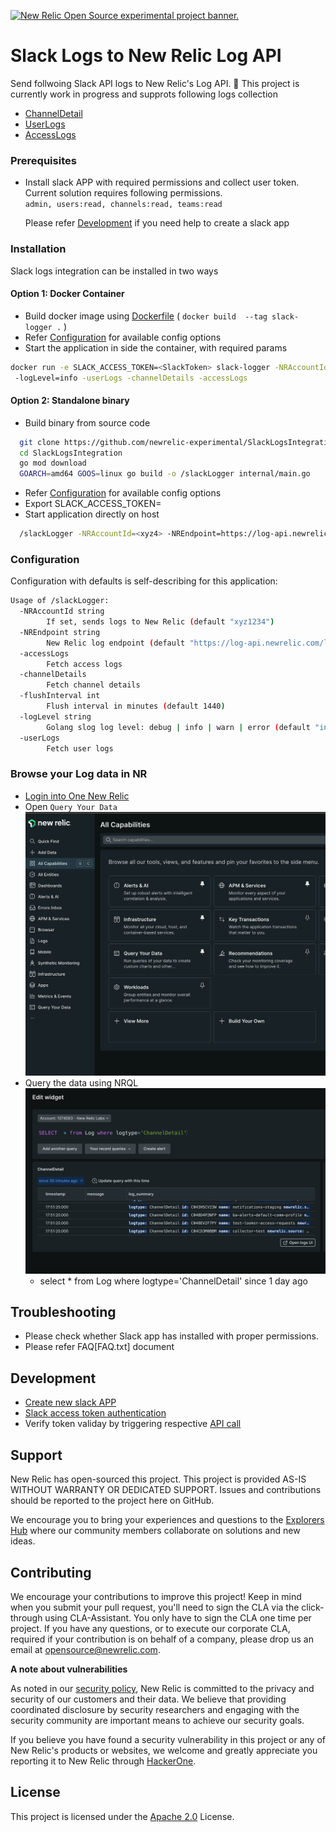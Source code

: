 <a href="https://opensource.newrelic.com/oss-category/#new-relic-experimental"><picture><source media="(prefers-color-scheme: dark)" srcset="https://github.com/newrelic/opensource-website/raw/main/src/images/categories/dark/Experimental.png"><source media="(prefers-color-scheme: light)" srcset="https://github.com/newrelic/opensource-website/raw/main/src/images/categories/Experimental.png"><img alt="New Relic Open Source experimental project banner." src="https://github.com/newrelic/opensource-website/raw/main/src/images/categories/Experimental.png"></picture></a>


# Slack Logs to New Relic Log API
Send follwoing Slack API logs to New Relic's Log API. 🚧 This project is currently work in progress and supprots following logs collection
- [ChannelDetail](https://api.slack.com/methods/conversations.list)
- [UserLogs](https://api.slack.com/methods/users.list)
- [AccessLogs](https://api.slack.com/methods/team.accessLogs)

### Prerequisites
- Install slack APP with required permissions and collect user token. Current solution requires following permissions.<br> 
      ```admin, users:read, channels:read, teams:read```

  Please refer [Development](#Development) if you need help to create a slack app

### Installation
Slack logs integration can be installed in two ways

#### Option 1: Docker Container
- Build docker image using [Dockerfile](https://github.com/newrelic-experimental/SlackLogsIntegration/blob/main/Dockerfile)
  ( `docker build  --tag slack-logger .` )  
- Refer [Configuration](#configuration) for available config options
- Start the application in side the container, with required params
```bash
docker run -e SLACK_ACCESS_TOKEN=<SlackToken> slack-logger -NRAccountId=<xyz4> -NREndpoint=https://log-api.newrelic.com/log/v1 
 -logLevel=info -userLogs -channelDetails -accessLogs
```
#### Option 2: Standalone binary
- Build binary from source code
```bash
  git clone https://github.com/newrelic-experimental/SlackLogsIntegration.git
  cd SlackLogsIntegration
  go mod download
  GOARCH=amd64 GOOS=linux go build -o /slackLogger internal/main.go
```
- Refer [Configuration](#configuration) for available config options
- Export SLACK_ACCESS_TOKEN=<slackToken>
- Start application directly on host
```bash
  /slackLogger -NRAccountId=<xyz4> -NREndpoint=https://log-api.newrelic.com/log/v1 -logLevel=debug -channelDetails -userLogs -accessLogs
```

### Configuration
Configuration with defaults is self-describing for this application:
```bash
Usage of /slackLogger:
  -NRAccountId string
    	If set, sends logs to New Relic (default "xyz1234")
  -NREndpoint string
    	New Relic log endpoint (default "https://log-api.newrelic.com/log/v1")
  -accessLogs
    	Fetch access logs
  -channelDetails
    	Fetch channel details
  -flushInterval int
    	Flush interval in minutes (default 1440)
  -logLevel string
    	Golang slog log level: debug | info | warn | error (default "info")
  -userLogs
    	Fetch user logs
```

### Browse your Log data in NR
- [Login into One New Relic](https://one.newrelic.com)
- Open `Query Your Data` ![Alt text](./images/nr1-step-1.png)
- Query the data using NRQL ![Alt text](./images/nr1-step-2.png) 
  - select * from Log  where logtype='ChannelDetail' since 1 day ago

## Troubleshooting
- Please check whether Slack app has installed with proper permissions.
- Please refer FAQ[FAQ.txt] document

## Development
- [Create new slack APP](https://api.slack.com/start/quickstart)
- [Slack access token authentication](https://api.slack.com/authentication/oauth-v2)
- Verify token validay by triggering respective [API call](https://api.slack.com/methods/conversations.list/test)    

## Support

New Relic has open-sourced this project. This project is provided AS-IS WITHOUT WARRANTY OR DEDICATED SUPPORT. Issues and contributions should be reported to the project here on GitHub.

We encourage you to bring your experiences and questions to the [Explorers Hub](https://discuss.newrelic.com) where our community members collaborate on solutions and new ideas.


## Contributing

We encourage your contributions to improve this project! Keep in mind when you submit your pull request, you'll need to sign the CLA via the click-through using CLA-Assistant. You only have to sign the CLA one time per project. If you have 
any questions, or to execute our corporate CLA, required if your contribution is on behalf of a company, please drop us an email at opensource@newrelic.com.

**A note about vulnerabilities**

As noted in our [security policy](../../security/policy), New Relic is committed to the privacy and security of our customers and their data. We believe that providing coordinated disclosure by security researchers and engaging with the security community are important means to achieve our security goals.

If you believe you have found a security vulnerability in this project or any of New Relic's products or websites, we welcome and greatly appreciate you reporting it to New Relic through [HackerOne](https://hackerone.com/newrelic).


## License

This project is licensed under the [Apache 2.0](http://apache.org/licenses/LICENSE-2.0.txt) License.

